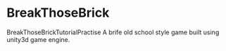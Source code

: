 # BreakThoseBrick
BreakThoseBrickTutorialPractise
A brife old school style game built using unity3d game engine.
